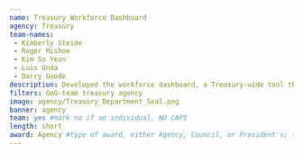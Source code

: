 ```yaml
---
name: Treasury Workforce Dashboard
agency: Treasury
team-names:
 - Kimberly Steide
 - Roger Mishoe
 - Kim So Yeon
 - Luis Unda
 - Darry Goode
description: Developed the workforce dashboard, a Treasury-wide tool that standardizes data, identifies trends, and enables management to modernize the workforce. Their work allows for effective data analysis and visualization for both self-service and enterprise use within a single platform, creating a greater sense of transparency.
filters: GoG-team treasury agency
image: agency/Treasury_Department_Seal.png
banner: agency
team: yes #mark no if an individual, NO CAPS
length: short
award: Agency #type of award, either Agency, Council, or President's; this is case sensitive so make sure to match the options listed exactly. This section generates the format of the card
---
```


